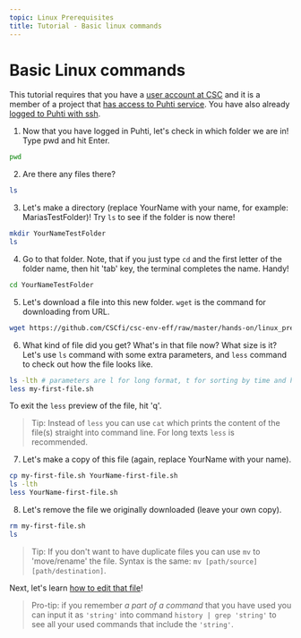 ```yaml
---
topic: Linux Prerequisites
title: Tutorial - Basic linux commands
---
```

# Basic Linux commands

This tutorial requires that you have a [user account at CSC](https://docs.csc.fi/accounts/how-to-create-new-user-account/)
and it is a member of a project that [has access to Puhti service](https://docs.csc.fi/accounts/how-to-add-service-access-for-project/).
You have also already [logged to Puhti with ssh](https://csc-training.github.io/csc-env-eff/hands-on/connecting/ssh-puhti.html).


1. Now that you have logged in Puhti, let's check in which folder we are in! Type pwd and hit Enter.
```bash
pwd
```

2. Are there any files there? 
```bash
ls
```

3. Let's make a directory (replace YourName with your name, for example: MariasTestFolder)! Try `ls` to see if the folder is now there!
```bash
mkdir YourNameTestFolder 
ls
```

4. Go to that folder. Note, that if you just type `cd` and the first letter of the folder name,  then hit 'tab' key, the terminal completes the name. Handy!
```bash
cd YourNameTestFolder
```

5. Let's download a file into this new folder. `wget` is the command for downloading from URL.
```bash
wget https://github.com/CSCfi/csc-env-eff/raw/master/hands-on/linux_prerequisites/my-first-file.sh
```

6. What kind of file did you get? What's in that file now? What size is it? Let's use `ls` command with some extra parameters, and `less`  command to check out how the file looks like. 
```bash
ls -lth # parameters are l for long format, t for sorting by time and h for convenient size units. Anything that starts with a hashtag is a comment and is not executed
less my-first-file.sh
```
To exit the `less` preview of the file, hit 'q'. 

> Tip: Instead of `less` you can use `cat` which prints the content of the file(s) straight into command line. For long texts `less` is recommended.

7. Let's make a copy of this file (again, replace YourName with your name).
```bash
cp my-first-file.sh YourName-first-file.sh
ls -lth
less YourName-first-file.sh
```

8. Let's remove the file we originally downloaded (leave your own copy). 
```bash
rm my-first-file.sh
ls
```

> Tip: If you don't want to have duplicate files you can use `mv` to 'move/rename' the file. Syntax is the same: `mv [path/source] [path/destination]`.

Next, let's learn [how to edit that file](https://csc-training.github.io/csc-env-eff/hands-on/linux_prerequisites/basic-file-editing.html)!

> Pro-tip: if you remember *a part of a command* that you have used you can input it as `'string'` into command `history | grep 'string'` to see all your used commands that include the `'string'`.